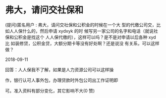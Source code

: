 # 弗大，请问交社保和

(提问)匿名用户 : 弗大，请问交社保和公积金的时候在一个大 型的代缴公司交，比如人人保什么的，然后申请 xydxyk 的时 候写另一家公司的名字和电话（就说社保和公积金是找这个 人人保代缴的），这样可以吗？是不是对申请以后各种 xyd 比 如装修贷，公积金贷，大额分期卡等没有好处啊？还是说没 有关系，可以这样做？

2018-09-11

回答：人人保我不了解，如果是人力资源公司可以这样操

作，银行认可人事外包，办理贷款时外包公司出工作证明即

可。准入资料有部分变化，其它影响不大(0 赞)